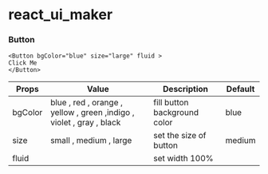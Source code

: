# react_ui_maker

### Button

```
<Button bgColor="blue" size="large" fluid >
Click Me
</Button>
```

| Props   | Value                                                                | Description                  | Default |
| ------- | -------------------------------------------------------------------- | ---------------------------- | ------- |
| bgColor | blue , red , orange , yellow , green ,indigo , violet , gray , black | fill button background color | blue    |
| size    | small , medium , large                                               | set the size of button       | medium  |
| fluid   |                                                                      | set width 100%               |         |
